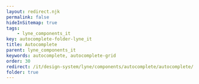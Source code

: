 ```yaml
---
layout: redirect.njk
permalink: false
hideInSitemap: true
tags: 
    - lyne_components_it
key: autocomplete-folder-lyne_it
title: Autocomplete
parent: lyne_components_it
keywords: autocomplete, autocomplete-grid
order: 30
redirect: /it/design-system/lyne/components/autocomplete/autocomplete/
folder: true
---
```

